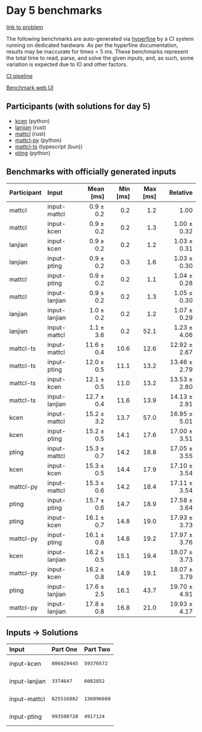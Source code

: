 # Day 5 benchmarks

[link to problem](https://adventofcode.com/2023/day/5)

The following benchmarks are auto-generated via
[hyperfine](https://github.com/sharkdp/hyperfine) by a CI system running on
dedicated hardware. As per the hyperfine documentation, results may be
inaccurate for times < 5 ms. These benchmarks represent the total time to read,
parse, and solve the given inputs, and, as such, some variation is expected due
to IO and other factors.

[CI pipeline](http://ci.papercode.net:8080/teams/main/pipelines/aoc2023)

[Benchmark web UI](https://aoc.ancalagon.black)


## Participants (with solutions for day 5)

- [kcen](https://github.com/kcen/aoc2023) (python)
- [lanjian](https://github.com/lanjian/aoc-2023) (rust)
- [mattcl](https://github.com/mattcl/aoc2023) (rust)
- [mattcl-py](https://github.com/mattcl/aoc2023-py) (python)
- [mattcl-ts](https://github.com/mattcl/aoc2023-js) (typescript (bun))
- [pting](https://github.com/pting/aoc2023) (python)


## Benchmarks with officially generated inputs

| Participant | Input | Mean [ms] | Min [ms] | Max [ms] | Relative |
|:---|:---|---:|---:|---:|---:|
| mattcl | input-mattcl | 0.9 ± 0.2 | 0.2 | 1.2 | 1.00 |
| mattcl | input-kcen | 0.9 ± 0.2 | 0.2 | 1.3 | 1.00 ± 0.32 |
| lanjian | input-kcen | 0.9 ± 0.2 | 0.2 | 1.2 | 1.03 ± 0.31 |
| lanjian | input-pting | 0.9 ± 0.2 | 0.3 | 1.6 | 1.03 ± 0.30 |
| mattcl | input-pting | 0.9 ± 0.2 | 0.2 | 1.1 | 1.04 ± 0.28 |
| mattcl | input-lanjian | 0.9 ± 0.2 | 0.2 | 1.3 | 1.05 ± 0.30 |
| lanjian | input-lanjian | 1.0 ± 0.2 | 0.2 | 1.2 | 1.07 ± 0.29 |
| lanjian | input-mattcl | 1.1 ± 3.6 | 0.2 | 52.1 | 1.23 ± 4.06 |
| mattcl-ts | input-mattcl | 11.6 ± 0.4 | 10.6 | 12.6 | 12.92 ± 2.67 |
| mattcl-ts | input-pting | 12.0 ± 0.5 | 11.1 | 13.2 | 13.46 ± 2.79 |
| mattcl-ts | input-kcen | 12.1 ± 0.5 | 11.0 | 13.2 | 13.53 ± 2.80 |
| mattcl-ts | input-lanjian | 12.7 ± 0.4 | 11.6 | 13.9 | 14.13 ± 2.91 |
| kcen | input-mattcl | 15.2 ± 3.2 | 13.7 | 57.0 | 16.95 ± 5.01 |
| kcen | input-pting | 15.2 ± 0.5 | 14.1 | 17.6 | 17.00 ± 3.51 |
| pting | input-mattcl | 15.3 ± 0.7 | 14.2 | 18.8 | 17.05 ± 3.55 |
| kcen | input-kcen | 15.3 ± 0.5 | 14.4 | 17.9 | 17.10 ± 3.54 |
| mattcl-py | input-mattcl | 15.3 ± 0.6 | 14.2 | 18.4 | 17.11 ± 3.54 |
| pting | input-pting | 15.7 ± 0.6 | 14.7 | 18.9 | 17.58 ± 3.64 |
| pting | input-kcen | 16.1 ± 0.7 | 14.8 | 19.0 | 17.93 ± 3.73 |
| mattcl-py | input-pting | 16.1 ± 0.8 | 14.8 | 19.2 | 17.97 ± 3.76 |
| kcen | input-lanjian | 16.2 ± 0.5 | 15.1 | 19.4 | 18.07 ± 3.73 |
| mattcl-py | input-kcen | 16.2 ± 0.8 | 14.9 | 19.1 | 18.07 ± 3.79 |
| pting | input-lanjian | 17.6 ± 2.5 | 16.1 | 43.7 | 19.70 ± 4.91 |
| mattcl-py | input-lanjian | 17.8 ± 0.8 | 16.8 | 21.0 | 19.93 ± 4.17 |


## Inputs -> Solutions

| Input | Part One | Part Two |
|:---|:---|:---|
|input-kcen|<pre>806029445</pre>|<pre>59370572</pre>|
|input-lanjian|<pre>3374647</pre>|<pre>6082852</pre>|
|input-mattcl|<pre>825516882</pre>|<pre>136096660</pre>|
|input-pting|<pre>993500720</pre>|<pre>4917124</pre>|